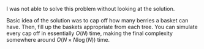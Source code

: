 I was not able to solve this problem without looking at the solution.

Basic idea of the solution was to cap off how many berries a basket can have.
Then, fill up the baskets appropriate from each tree.
You can simulate every cap off in essentially $O(N)$ time, making the final complexity somewhere around $O(N \times N\log(N))$ time.
